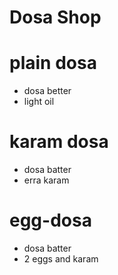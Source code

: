 # Dosa Shop

# plain dosa
* dosa better
* light oil

# karam dosa
* dosa batter
* erra karam

# egg-dosa
* dosa batter
* 2 eggs and karam
